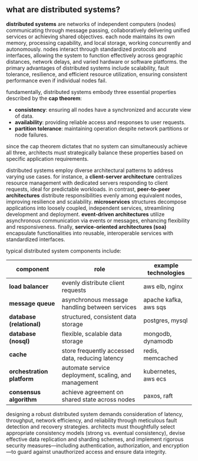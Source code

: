 ## what are distributed systems?

**distributed systems** are networks of independent computers (nodes) communicating through message passing, collaboratively delivering unified services or achieving shared objectives. each node maintains its own memory, processing capability, and local storage, working concurrently and autonomously. nodes interact through standardized protocols and interfaces, allowing the system to function effectively across geographic distances, network delays, and varied hardware or software platforms. the primary advantages of distributed systems include scalability, fault tolerance, resilience, and efficient resource utilization, ensuring consistent performance even if individual nodes fail.

fundamentally, distributed systems embody three essential properties described by the **cap theorem**:

- **consistency**: ensuring all nodes have a synchronized and accurate view of data.
- **availability**: providing reliable access and responses to user requests.
- **partition tolerance**: maintaining operation despite network partitions or node failures.

since the cap theorem dictates that no system can simultaneously achieve all three, architects must strategically balance these properties based on specific application requirements.

distributed systems employ diverse architectural patterns to address varying use cases. for instance, a **client-server architecture** centralizes resource management with dedicated servers responding to client requests, ideal for predictable workloads. in contrast, **peer-to-peer architectures** distribute responsibilities evenly among equivalent nodes, improving resilience and scalability. **microservices** structures decompose applications into loosely coupled, independent services, streamlining development and deployment. **event-driven architectures** utilize asynchronous communication via events or messages, enhancing flexibility and responsiveness. finally, **service-oriented architectures (soa)** encapsulate functionalities into reusable, interoperable services with standardized interfaces.

typical distributed system components include:

| component                  | role                                                  | example technologies      |
|----------------------------|-------------------------------------------------------|---------------------------|
| **load balancer**          | evenly distribute client requests                     | aws elb, nginx            |
| **message queue**          | asynchronous message handling between services        | apache kafka, aws sqs     |
| **database (relational)**  | structured, consistent data storage                   | postgres, mysql           |
| **database (nosql)**       | flexible, scalable data storage                       | mongodb, dynamodb         |
| **cache**                  | store frequently accessed data, reducing latency      | redis, memcached          |
| **orchestration platform** | automate service deployment, scaling, and management  | kubernetes, aws ecs       |
| **consensus algorithm**    | achieve agreement on shared state across nodes        | paxos, raft               |

designing a robust distributed system demands consideration of latency, throughput, network efficiency, and reliability through meticulous fault detection and recovery strategies. architects must thoughtfully select appropriate consistency models (strong vs. eventual consistency), devise effective data replication and sharding schemes, and implement rigorous security measures—including authentication, authorization, and encryption—to guard against unauthorized access and ensure data integrity.
